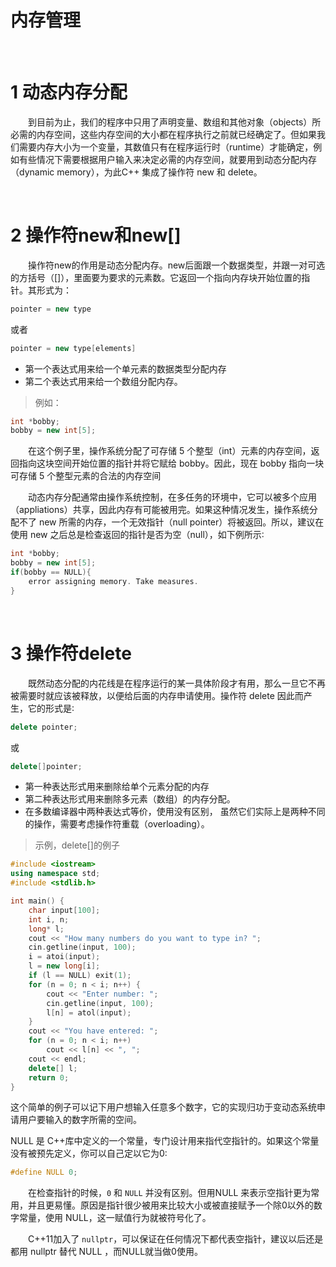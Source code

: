 
# 内存管理


&emsp;
# 1 动态内存分配
&emsp;&emsp;到目前为止，我们的程序中只用了声明变量、数组和其他对象（objects）所必需的内存空间，这些内存空间的大小都在程序执行之前就已经确定了。但如果我们需要内存大小为一个变量，其数值只有在程序运行时（runtime）才能确定，例如有些情况下需要根据用户输入来决定必需的内存空间，就要用到动态分配内存（dynamic memory），为此C++ 集成了操作符 new 和 delete。

&emsp;
# 2 操作符new和new[]


&emsp;&emsp;操作符new的作用是动态分配内存。new后面跟一个数据类型，并跟一对可选的方括号（[]），里面要为要求的元素数。它返回一个指向内存块开始位置的指针。其形式为：
```c++
pointer = new type
```
或者
```c++
pointer = new type[elements]
```
- 第一个表达式用来给一个单元素的数据类型分配内存
- 第二个表达式用来给一个数组分配内存。

>例如：
```c++
int *bobby;
bobby = new int[5];
```

&emsp;&emsp;在这个例子里，操作系统分配了可存储 5 个整型（int）元素的内存空间，返回指向这块空间开始位置的指针并将它赋给 bobby。因此，现在 bobby 指向一块可存储 5 个整型元素的合法的内存空间


&emsp;&emsp;动态内存分配通常由操作系统控制，在多任务的环境中，它可以被多个应用（appliations）共享，因此内存有可能被用完。如果这种情况发生，操作系统分配不了 new 所需的内存，一个无效指针（null pointer）将被返回。所以，建议在使用 new 之后总是检查返回的指针是否为空（null），如下例所示∶

```c++
int *bobby;
bobby = new int[5];
if(bobby == NULL){
    error assigning memory. Take measures.
}
```

&emsp;
# 3 操作符delete

&emsp;&emsp;既然动态分配的内花线是在程序运行的某一具体阶段才有用，那么一旦它不再被需要时就应该被释放，以便给后面的内存申请使用。操作符 delete 因此而产生，它的形式是∶
```c++
delete pointer;
```
或
```c++
delete[]pointer;
```

- 第一种表达形式用来删除给单个元素分配的内存
- 第二种表达形式用来删除多元素（数组）的内存分配。
- 在多数编译器中两种表达式等价，使用没有区别， 虽然它们实际上是两种不同的操作，需要考虑操作符重载（overloading）。

>示例，delete[]的例子
```c++
#include <iostream>
using namespace std;
#include <stdlib.h>

int main() {
    char input[100];
    int i, n;
    long* l;
    cout << "How many numbers do you want to type in? ";
    cin.getline(input, 100); 
    i = atoi(input);
    l = new long[i];
    if (l == NULL) exit(1);
    for (n = 0; n < i; n++) {
        cout << "Enter number: ";
        cin.getline(input, 100);
        l[n] = atol(input);
    }
    cout << "You have entered: ";
    for (n = 0; n < i; n++) 
        cout << l[n] << ", ";
    cout << endl;
    delete[] l;
    return 0;
}
```

这个简单的例子可以记下用户想输入任意多个数字，它的实现归功于变动态系统申请用户要输入的数字所需的空间。

NULL 是 C++库中定义的一个常量，专门设计用来指代空指针的。如果这个常量没有被预先定义，你可以自己定以它为0∶
```c++
#define NULL 0;
```

&emsp;&emsp;在检查指针的时候，`0` 和 `NULL` 并没有区别。但用NULL 来表示空指针更为常用，并且更易懂。原因是指针很少被用来比较大小或被直接赋予一个除0以外的数字常量，使用 NULL，这一赋值行为就被符号化了。

&emsp;&emsp;C++11加入了 `nullptr`，可以保证在任何情况下都代表空指针，建议以后还是都用 nullptr 替代 NULL ，而NULL就当做0使用。



